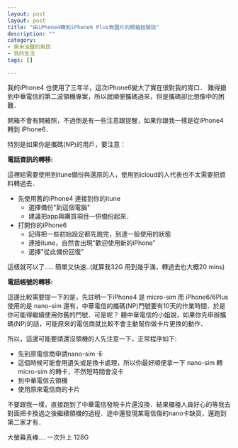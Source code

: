 ```yaml
---
layout: post
layout: post
title: "由iPhone4轉到iPhone6 Plus無圖片的開箱經驗談"
description: ""
category: 
- 柴米油鹽的東西
- 我的生活
tags: []

---
```


我的iPhone4 也使用了三年半，這次iPhone6變大了實在很對我的胃口．
難得搶到中華電信的第二波領機專案，所以就順便攜碼過來，但是攜碼卻比想像中的困難．

開箱不會有開箱照，不過倒是有一些注意跟提醒，如果你跟我一樣是從iPhone4 轉到 iPhone6．

特別是如果你是攜碼(NP)的用戶，要注意：




**電話資訊的轉移:**

這裡給需要使用到itune備份與還原的人，使用到icloud的人代表也不太需要把資料轉過去．

- 先使用舊的iPhone4 連接到你的itune
    - 選擇備份"到這個電腦"
    - 建議把app與購買項目一併備份起來．
- 打開你的iPhone6
    - 記得把一些初始設定都先跑完，到達一般使用的狀態
    - 連接itune，自然會出現"歡迎使用新的iPhone"
    - 選擇"從此備份回復"
    
這樣就可以了.....  簡單又快速..(就算我32G 用到幾乎滿，轉過去也大概20 mins)



**電話帳號的轉移:**

這邊比較需要提一下的是，先註明一下iPhone4 是 micro-sim 而 iPhone6/6Plus 使用的是 nano-sim
還有，中華電信的攜碼(NP)門號要有10天的作業時間．於是你可能得繼續使用你舊的門號．可是呢？ 聽中華電信的小姐說，如果你先申辦攜碼(NP)的話，可能原來的電信商就比較不會主動幫你做卡片更換的動作．

所以，這邊可能要請還沒領機的人先注意一下，正常程序如下:

- 先到原電信商申請nano-sim 卡
- 這個時候可能會用遺失或是換卡處理，所以你最好順便拿一下 nano-sim 轉 micro-sim 的轉卡，不然短時間會沒卡
- 到中華電信去領機
- 使用原來電信商的卡片

不要跟我一樣，直接跑到了中華電信發現卡片還沒換．結果櫃檯人員好心的等我去對面把卡換過之後繼續領機的過程．途中還發現某電信傷的nano卡缺貨，還跑到第二家才有．

大螢幕真棒....    一次升上 128G 
 
        


    
